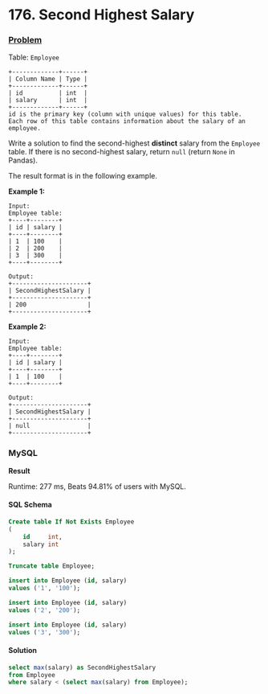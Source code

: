 # 176. Second Highest Salary

### [Problem](https://leetcode.com/problems/second-highest-salary/description/)

Table: `Employee`

```
+-------------+------+
| Column Name | Type |
+-------------+------+
| id          | int  |
| salary      | int  |
+-------------+------+
id is the primary key (column with unique values) for this table.
Each row of this table contains information about the salary of an employee.
```

Write a solution to find the second-highest **distinct** salary from the `Employee` table.
If there is no second-highest salary, return `null` (return `None` in Pandas).

The result format is in the following example.

**Example 1:**

```
Input:
Employee table:
+----+--------+
| id | salary |
+----+--------+
| 1  | 100    |
| 2  | 200    |
| 3  | 300    |
+----+--------+

Output:
+---------------------+
| SecondHighestSalary |
+---------------------+
| 200                 |
+---------------------+
```

**Example 2:**

```
Input:
Employee table:
+----+--------+
| id | salary |
+----+--------+
| 1  | 100    |
+----+--------+

Output:
+---------------------+
| SecondHighestSalary |
+---------------------+
| null                |
+---------------------+
```

### MySQL

**Result**

Runtime: 277 ms, Beats 94.81% of users with MySQL.

#### SQL Schema

```sql
Create table If Not Exists Employee
(
    id     int,
    salary int
);

Truncate table Employee;

insert into Employee (id, salary)
values ('1', '100');

insert into Employee (id, salary)
values ('2', '200');

insert into Employee (id, salary)
values ('3', '300');
```

#### Solution

```sql
select max(salary) as SecondHighestSalary
from Employee
where salary < (select max(salary) from Employee);
```
